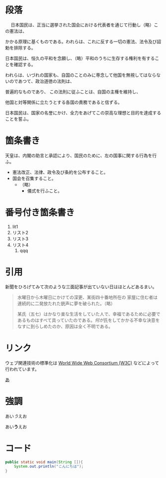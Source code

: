  # 段落
　
日本国民は、正当に選挙された国会における代表者を通じて行動し（略）この憲法は、

かかる原理に基くものである。われらは、これに反する一切の憲法、法令及び詔勅を排除する。

日本国民は、恒久の平和を念願し、（略）平和のうちに生存する権利を有することを確認する。

われらは、いづれの国家も、自国のことのみに専念して他国を無視してはならないのであつて、政治道徳の法則は、

普遍的なものであり、
この法則に従ふことは、自国の主権を維持し、

他国と対等関係に立たうとする各国の責務であると信ずる。

日本国民は、国家の名誉にかけ、全力をあげてこの崇高な理想と目的を達成することを誓ふ。

# 箇条書き

天皇は、内閣の助言と承認により、国民のために、左の国事に関する行為を行ふ。

- 憲法改正、法律、政令及び条約を公布すること。
- 国会を召集すること。
    - （略）
        - 儀式を行ふこと。
            
# 番号付き箇条書き
1. lit1
2. リスト2
3. リスト3
4. リスト4
   1. qqq

# 引用

新聞をひろげてみて次のような三面記事が出ていない日はほとんどあるまい。

> 水曜日から木曜日にかけての深更、某街四十番地所在の
> 家屋に住む者は連続的に二発放たれた銃声に夢を破られた。（略）
> 
> 某氏（五七）はかなり楽な生活をしていた人で、幸福であるために必要であるものはすべて具っていたのである。*何が*氏をしてかかる不幸な決意をなすに到らしめたのか、原因は全く不明である。

# リンク
ウェブ関連技術の標準化は [World Wide Web Consortium (W3C)](http://www.w3.org/) などによって行われています。

[あ](images/33.png)

# 強調
あい*う*えお

あい**う**えお

# コード
```java
public static void main(String []){
    System.out.println("こんにちは");
}
```